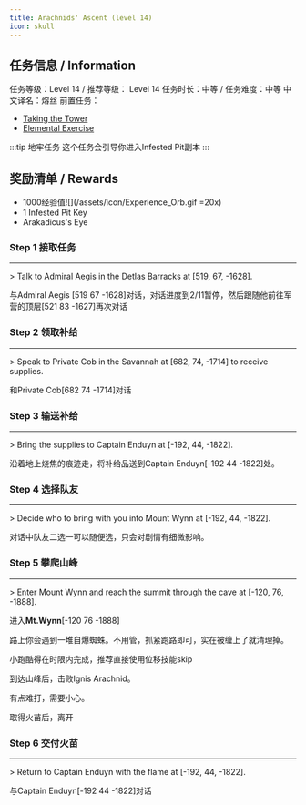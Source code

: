 ```yaml
---
title: Arachnids' Ascent (level 14)
icon: skull
---
```


## 任务信息 / Information
任务等级：Level 14 / 推荐等级： Level 14
任务时长：中等 / 任务难度：中等
中文译名：熔丝
前置任务：
+ [Taking the Tower](/quests/lvl1-10/level%208%20-%20taking%20the%20tower.html)
+ [Elemental Exercise](/quests/lvl11-20/level%2011%20-%20elemental%20exercise.html)

:::tip 地牢任务
这个任务会引导你进入Infested Pit副本
:::

## 奖励清单 / Rewards

+ 1000经验值![](/assets/icon/Experience_Orb.gif =20x) 
+ 1 Infested Pit Key
+ Arakadicus's Eye

### Step 1 接取任务
---
\> Talk to Admiral Aegis in the Detlas Barracks at [519, 67, -1628].

与<NPC>Admiral Aegis</NPC> <CC>[519 67 -1628]</CC>对话，对话进度到2/11暂停，然后跟随他前往军营的顶层<CC>[521 83 -1627]</CC>再次对话

### Step 2 领取补给
---
\> Speak to Private Cob in the Savannah at [682, 74, -1714] to receive supplies.

和<NPC>Private Cob</NPC><CC>[682 74 -1714]</CC>对话

### Step 3 输送补给
---
\> Bring the supplies to Captain Enduyn at [-192, 44, -1822].

沿着地上烧焦的痕迹走，将补给品送到<NPC>Captain Enduyn</NPC><CC>[-192 44 -1822]</CC>处。
### Step 4 选择队友
--- 
\> Decide who to bring with you into Mount Wynn at [-192, 44, -1822].

对话中队友二选一可以随便选，只会对剧情有细微影响。

### Step 5 攀爬山峰
---
\> Enter Mount Wynn and reach the summit through the cave at [-120, 76, -1888].

进入**Mt.Wynn**<CC>[-120 76 -1888]</CC>

路上你会遇到一堆自爆蜘蛛。不用管，抓紧跑路即可，实在被缠上了就清理掉。

小跑酷得在时限内完成，推荐直接使用位移技能skip

到达山峰后，击败<mob>Ignis Arachnid</mob>。

有点难打，需要小心。

取得火苗后，离开

### Step 6 交付火苗
--- 
\> Return to Captain Enduyn with the flame at [-192, 44, -1822].

与<NPC>Captain Enduyn</NPC><CC>[-192 44 -1822]</CC>对话

